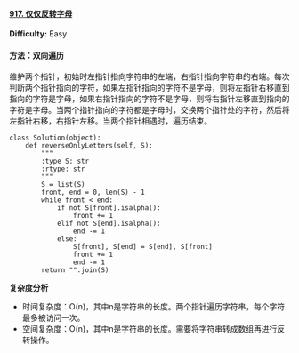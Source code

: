 #### [917. 仅仅反转字母](https://leetcode-cn.com/problems/reverse-only-letters/)

**Difficulty:** Easy

#### 

#### 方法：双向遍历

维护两个指针，初始时左指针指向字符串的左端，右指针指向字符串的右端。每次判断两个指针指向的字符，如果左指针指向的字符不是字母，则将左指针右移直到指向的字符是字母，如果右指针指向的字符不是字母，则将右指针左移直到指向的字符是字母。当两个指针指向的字符都是字母时，交换两个指针处的字符，然后将左指针右移，右指针左移。当两个指针相遇时，遍历结束。

```
class Solution(object):
    def reverseOnlyLetters(self, S):
        """
        :type S: str
        :rtype: str
        """
        S = list(S)
        front, end = 0, len(S) - 1
        while front < end:
            if not S[front].isalpha():
                front += 1
            elif not S[end].isalpha():
                end -= 1
            else:
                S[front], S[end] = S[end], S[front]
                front += 1
                end -= 1
        return "".join(S)
```

**复杂度分析**

- 时间复杂度：O(n)，其中n是字符串的长度。两个指针遍历字符串，每个字符最多被访问一次。
- 空间复杂度：O(n)，其中n是字符串的长度。需要将字符串转成数组再进行反转操作。